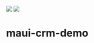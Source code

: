 <!-- default badges list -->
![](https://img.shields.io/endpoint?url=https://codecentral.devexpress.com/api/v1/VersionRange/797233931/24.1.2%2B)
[![](https://img.shields.io/badge/📖_How_to_use_DevExpress_Examples-e9f6fc?style=flat-square)](https://docs.devexpress.com/GeneralInformation/403183)
<!-- default badges end -->
# maui-crm-demo
